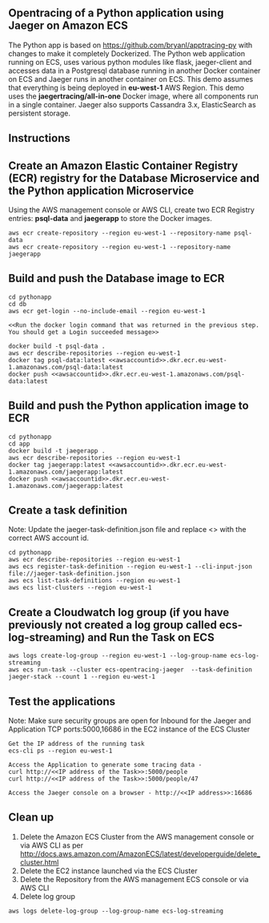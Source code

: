 ## Opentracing of a Python application using Jaeger on Amazon ECS
The Python app is based on https://github.com/bryanl/apptracing-py with changes to make it completely Dockerized. The Python web application running on ECS, uses various python modules like flask, jaeger-client and accesses data in a Postgresql database running in another Docker container on ECS and Jaeger runs in another container on ECS. This demo assumes that everything is being deployed in **eu-west-1** AWS Region. This demo uses the **jaegertracing/all-in-one** Docker image, where all components run in a single container. Jaeger also supports Cassandra 3.x, ElasticSearch as persistent storage.


## Instructions

## Create an Amazon Elastic Container Registry (ECR) registry for the Database Microservice and the Python application Microservice
Using the AWS management console or AWS CLI, create two ECR Registry entries: **psql-data** and **jaegerapp** to store the Docker images.

```
aws ecr create-repository --region eu-west-1 --repository-name psql-data
aws ecr create-repository --region eu-west-1 --repository-name jaegerapp
```

## Build and push the Database image to ECR
```
cd pythonapp
cd db
aws ecr get-login --no-include-email --region eu-west-1

<<Run the docker login command that was returned in the previous step. You should get a Login succeeded message>>

docker build -t psql-data .
aws ecr describe-repositories --region eu-west-1
docker tag psql-data:latest <<awsaccountid>>.dkr.ecr.eu-west-1.amazonaws.com/psql-data:latest
docker push <<awsaccountid>>.dkr.ecr.eu-west-1.amazonaws.com/psql-data:latest
```

## Build and push the Python application image to ECR
```
cd pythonapp
cd app
docker build -t jaegerapp .
aws ecr describe-repositories --region eu-west-1
docker tag jaegerapp:latest <<awsaccountid>>.dkr.ecr.eu-west-1.amazonaws.com/jaegerapp:latest
docker push <<awsaccountid>>.dkr.ecr.eu-west-1.amazonaws.com/jaegerapp:latest
```

## Create a task definition

Note: Update the jaeger-task-definition.json file and replace <<awsaccountid>> with the correct AWS account id.
```
cd pythonapp
aws ecr describe-repositories --region eu-west-1
aws ecs register-task-definition --region eu-west-1 --cli-input-json file://jaeger-task-definition.json
aws ecs list-task-definitions --region eu-west-1
aws ecs list-clusters --region eu-west-1
```

## Create a Cloudwatch log group (if you have previously not created a log group called ecs-log-streaming) and Run the Task on ECS
```
aws logs create-log-group --region eu-west-1 --log-group-name ecs-log-streaming
aws ecs run-task --cluster ecs-opentracing-jaeger  --task-definition jaeger-stack --count 1 --region eu-west-1
```

## Test the applications
Note: Make sure security groups are open for Inbound for the Jaeger and Application TCP ports:5000,16686 in the EC2 instance of the ECS Cluster

```
Get the IP address of the running task
ecs-cli ps --region eu-west-1

Access the Application to generate some tracing data -
curl http://<<IP address of the Task>>:5000/people
curl http://<<IP address of the Task>>:5000/people/47

Access the Jaeger console on a browser - http://<<IP address>>:16686
```

## Clean up
1. Delete the Amazon ECS Cluster from the AWS management console or via AWS CLI as per http://docs.aws.amazon.com/AmazonECS/latest/developerguide/delete_cluster.html
2. Delete the EC2 instance launched via the ECS Cluster
2. Delete the Repository from the AWS management ECS console or via AWS CLI
3. Delete log group
```
aws logs delete-log-group --log-group-name ecs-log-streaming
```
